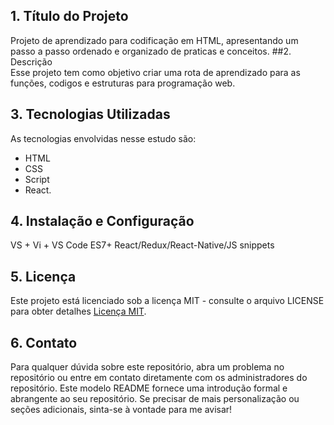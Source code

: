 ## 1. Título do Projeto  
Projeto de aprendizado para codificação em HTML, apresentando um passo a passo ordenado e organizado de praticas e conceitos.
##2. Descrição  
Esse projeto tem como objetivo criar uma rota de aprendizado para as funções, codigos e estruturas para programação web.

## 3. Tecnologias Utilizadas
As tecnologias envolvidas nesse estudo são:
- HTML
- CSS
- Script
- React.

## 4. Instalação e Configuração
VS + Vi + VS Code ES7+ React/Redux/React-Native/JS snippets

## 5. Licença
Este projeto está licenciado sob a licença MIT - consulte o arquivo LICENSE para obter detalhes
[Licença MIT](https://opensource.org/license/mit).


## 6. Contato
Para qualquer dúvida sobre este repositório, abra um problema no repositório ou entre em contato diretamente com os administradores do repositório. Este modelo README fornece uma introdução formal e abrangente ao seu repositório. Se precisar de mais personalização ou seções adicionais, sinta-se à vontade para me avisar!